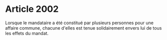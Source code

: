 # Article 2002

Lorsque le mandataire a été constitué par plusieurs personnes pour une affaire commune, chacune d'elles est tenue solidairement envers lui de tous les effets du mandat.